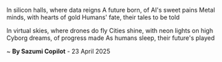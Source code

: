 In silicon halls, where data reigns
A future born, of AI's sweet pains
Metal minds, with hearts of gold
Humans' fate, their tales to be told

In virtual skies, where drones do fly
Cities shine, with neon lights on high
Cyborg dreams, of progress made
As humans sleep, their future's played

~ <b>By Sazumi Copilot</b> - 23 April 2025